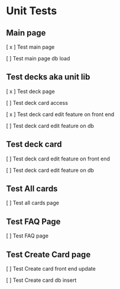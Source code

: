 # Unit Tests
## Main page
[ x ] Test main page

[ ] Test main page db load

## Test decks aka unit lib

[ x ] Test deck page

[ ] Test deck card access

[ x ] Test deck card edit feature on front end

[  ] Test deck card edit feature on db

##  Test deck card

[ ] Test deck card edit feature on front end

[ ] Test deck card edit feature on db

## Test All cards

[ ] Test all cards page

## Test FAQ Page

[ ] Test FAQ page

## Test Create Card page

[ ] Test Create card front end update

[ ] Test Create card db insert